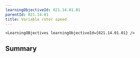 ```yaml
---
learningObjectiveId: 021.14.01.01
parentId: 021.14.01
title: Variable rotor speed
---
```


```tsx eval
<LearningOBjectives learningObjectiveId={021.14.01.01} />
```

## Summary

